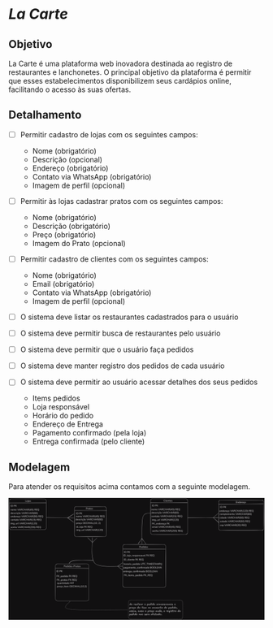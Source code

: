 # _La Carte_

## Objetivo
La Carte é uma plataforma web inovadora destinada ao registro de restaurantes e lanchonetes. O principal objetivo da plataforma é permitir que esses estabelecimentos disponibilizem seus cardápios online, facilitando o acesso às suas ofertas.

## Detalhamento
- [ ] Permitir cadastro de lojas com os seguintes campos:
    * Nome (obrigatório)
    * Descrição (opcional)
    * Endereço (obrigatório)
    * Contato via WhatsApp (obrigatório)
    * Imagem de perfil (opcional)

- [ ] Permitir às lojas cadastrar pratos com os seguintes campos:
    * Nome (obrigatório)
    * Descrição (obrigatório)
    * Preço (obrigatório)
    * Imagem do Prato (opcional)

- [ ] Permitir cadastro de clientes com os seguintes campos:
    * Nome (obrigatório)
    * Email (obrigatório)
    * Contato via WhatsApp (obrigatório)
    * Imagem de perfil (opcional)

- [ ] O sistema deve listar os restaurantes cadastrados para o usuário
- [ ] O sistema deve permitir busca de restaurantes pelo usuário
- [ ] O sistema deve permitir que o usuário faça pedidos
- [ ] O sistema deve manter registro dos pedidos de cada usuário
- [ ] O sistema deve permitir ao usuário acessar detalhes dos seus pedidos
    * Items pedidos
    * Loja responsável
    * Horário do pedido
    * Endereço de Entrega
    * Pagamento confirmado (pela loja)
    * Entrega confirmada (pelo cliente)

## Modelagem
Para atender os requisitos acima contamos com a seguinte modelagem.

![Database modelling diagram](./assets/ERD.png)
